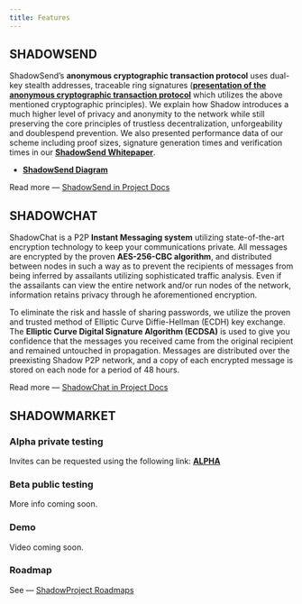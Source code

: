 ```yaml
---
title: Features
---
```


## SHADOWSEND

ShadowSend’s **anonymous cryptographic transaction protocol** uses dual-key stealth addresses, traceable ring signatures (**[presentation of the anonymous cryptographic transaction protocol](http://www.slideshare.net/shadowcash/presentation3-43827434)** which utilizes the above mentioned cryptographic principles). We explain how Shadow introduces a much higher level of privacy and anonymity to the network while still preserving the core principles of trustless decentralization, unforgeability and double­spend prevention. We also presented performance data of our scheme including proof sizes, signature generation times and verification times in our **[ShadowSend Whitepaper](https://github.com/shadowproject/whitepapers/releases/download/1.0/ShadowSend.pdf)**.

- **[ShadowSend Diagram](http://i.imgur.com/2XTQhYF.jpg)**

<div class="message"> Read more — <a href="https://doc.shadowproject.io/#shadowsend-v2-0">ShadowSend in Project Docs</a></div>

## SHADOWCHAT

ShadowChat is a P2P **Instant Messaging system** utilizing state-of-the-art encryption technology to keep your communications private. All messages are encrypted by the proven **AES-256-CBC algorithm**, and distributed between nodes in such a way as to prevent the recipients of messages from being inferred by assailants utilizing sophisticated traffic analysis. Even if the assailants can view the entire network and/or run nodes of the network, information retains privacy through he aforementioned encryption.

To eliminate the risk and hassle of sharing passwords, we utilize the proven and trusted method of Elliptic Curve Diffie-Hellman (ECDH) key exchange. The **Elliptic Curve Digital Signature Algorithm (ECDSA)** is used to give you confidence that the messages you received came from the original recipient and remained untouched in propagation. Messages are distributed over the preexisting Shadow P2P network, and a copy of each encrypted message is stored on each node for a period of 48 hours.

<div class="message"> Read more — <a href="https://doc.shadowproject.io/#encrypted-messaging">ShadowChat in Project Docs</a></div>

## SHADOWMARKET

### Alpha private testing

Invites can be requested using the following link: **[ALPHA](https://talk.shadowproject.io/topic/486/shadow-marketplace-alpha-private-request-invite/2)**

### Beta public testing

More info coming soon.

### Demo

Video coming soon.

### Roadmap

<div class="message"> See — <a href="https://shadowproject.io/roadmap">ShadowProject Roadmaps</a></div>
